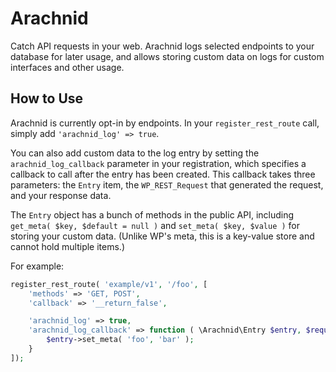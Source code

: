 # Arachnid

Catch API requests in your web. Arachnid logs selected endpoints to your database for later usage, and allows storing custom data on logs for custom interfaces and other usage.

## How to Use

Arachnid is currently opt-in by endpoints. In your `register_rest_route` call, simply add `'arachnid_log' => true`.

You can also add custom data to the log entry by setting the `arachnid_log_callback` parameter in your registration, which specifies a callback to call after the entry has been created. This callback takes three parameters: the `Entry` item, the `WP_REST_Request` that generated the request, and your response data.

The `Entry` object has a bunch of methods in the public API, including `get_meta( $key, $default = null )` and `set_meta( $key, $value )` for storing your custom data. (Unlike WP's meta, this is a key-value store and cannot hold multiple items.)

For example:

```php
register_rest_route( 'example/v1', '/foo', [
	'methods' => 'GET, POST',
	'callback' => '__return_false',

	'arachnid_log' => true,
	'arachnid_log_callback' => function ( \Arachnid\Entry $entry, $request, $response ) {
		$entry->set_meta( 'foo', 'bar' );
	}
]);
```
